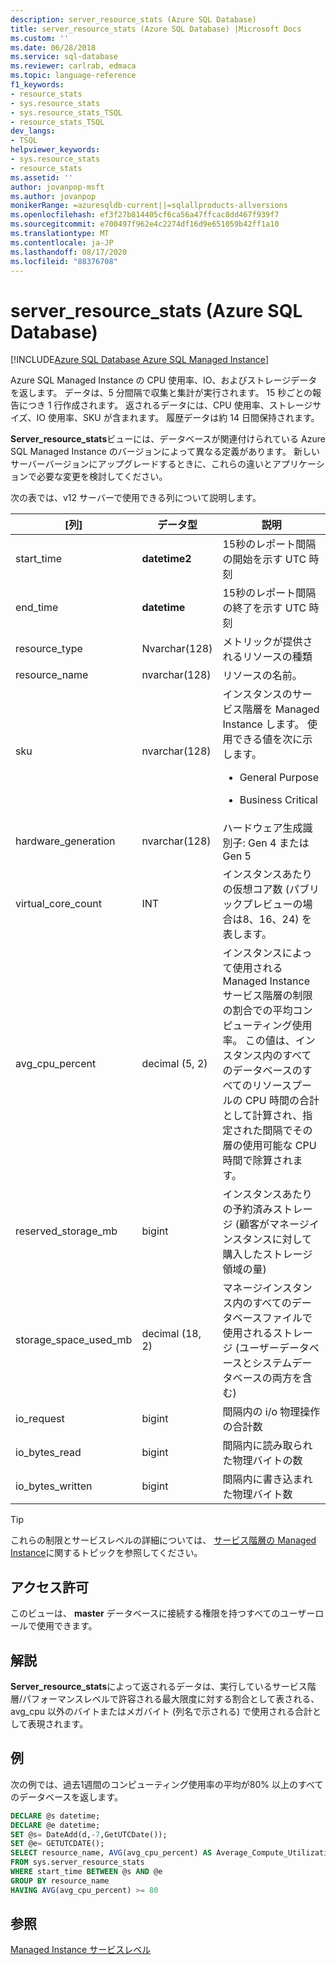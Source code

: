 ```yaml
---
description: server_resource_stats (Azure SQL Database)
title: server_resource_stats (Azure SQL Database) |Microsoft Docs
ms.custom: ''
ms.date: 06/28/2018
ms.service: sql-database
ms.reviewer: carlrab, edmaca
ms.topic: language-reference
f1_keywords:
- resource_stats
- sys.resource_stats
- sys.resource_stats_TSQL
- resource_stats_TSQL
dev_langs:
- TSQL
helpviewer_keywords:
- sys.resource_stats
- resource_stats
ms.assetid: ''
author: jovanpop-msft
ms.author: jovanpop
monikerRange: =azuresqldb-current||=sqlallproducts-allversions
ms.openlocfilehash: ef3f27b814405cf6ca56a47ffcac8dd467f939f7
ms.sourcegitcommit: e700497f962e4c2274df16d9e651059b42ff1a10
ms.translationtype: MT
ms.contentlocale: ja-JP
ms.lasthandoff: 08/17/2020
ms.locfileid: "88376708"
---
```

# <a name="sysserver_resource_stats-azure-sql-database"></a>server_resource_stats (Azure SQL Database)
[!INCLUDE[Azure SQL Database Azure SQL Managed Instance](../../includes/applies-to-version/asdb-asdbmi.md)]

Azure SQL Managed Instance の CPU 使用率、IO、およびストレージデータを返します。 データは、5 分間隔で収集と集計が実行されます。 15 秒ごとの報告につき 1 行作成されます。 返されるデータには、CPU 使用率、ストレージサイズ、IO 使用率、SKU が含まれます。 履歴データは約 14 日間保持されます。

**Server_resource_stats**ビューには、データベースが関連付けられている Azure SQL Managed Instance のバージョンによって異なる定義があります。 新しいサーバーバージョンにアップグレードするときに、これらの違いとアプリケーションで必要な変更を検討してください。
 
  
 次の表では、v12 サーバーで使用できる列について説明します。  
  
|[列]|データ型|説明|  
|----------------------------|---------------|-----------------|  
|start_time|**datetime2**|15秒のレポート間隔の開始を示す UTC 時刻|  
|end_time|**datetime**|15秒のレポート間隔の終了を示す UTC 時刻|
|resource_type|Nvarchar(128)|メトリックが提供されるリソースの種類|
|resource_name|nvarchar(128)|リソースの名前。|
|sku|nvarchar(128)|インスタンスのサービス階層を Managed Instance します。 使用できる値を次に示します。 <br><ul><li>General Purpose</li></ul><ul><li>Business Critical</li></ul>|
|hardware_generation|nvarchar(128)|ハードウェア生成識別子: Gen 4 または Gen 5|
|virtual_core_count|INT|インスタンスあたりの仮想コア数 (パブリックプレビューの場合は8、16、24) を表します。|
|avg_cpu_percent|decimal (5, 2)|インスタンスによって使用される Managed Instance サービス階層の制限の割合での平均コンピューティング使用率。 この値は、インスタンス内のすべてのデータベースのすべてのリソースプールの CPU 時間の合計として計算され、指定された間隔でその層の使用可能な CPU 時間で除算されます。|
|reserved_storage_mb|bigint|インスタンスあたりの予約済みストレージ (顧客がマネージインスタンスに対して購入したストレージ領域の量)|
|storage_space_used_mb|decimal (18, 2)|マネージインスタンス内のすべてのデータベースファイルで使用されるストレージ (ユーザーデータベースとシステムデータベースの両方を含む)|
|io_request|bigint|間隔内の i/o 物理操作の合計数|
|io_bytes_read|bigint|間隔内に読み取られた物理バイトの数|
|io_bytes_written|bigint|間隔内に書き込まれた物理バイト数|

 
> [!TIP]  
>  これらの制限とサービスレベルの詳細については、 [サービス階層の Managed Instance](https://docs.microsoft.com/azure/sql-database/sql-database-managed-instance#managed-instance-service-tiers)に関するトピックを参照してください。  
    
## <a name="permissions"></a>アクセス許可  
 このビューは、 **master** データベースに接続する権限を持つすべてのユーザーロールで使用できます。  
  
## <a name="remarks"></a>解説  
 **Server_resource_stats**によって返されるデータは、実行しているサービス階層/パフォーマンスレベルで許容される最大限度に対する割合として表される、avg_cpu 以外のバイトまたはメガバイト (列名で示される) で使用される合計として表現されます。  
 
## <a name="examples"></a>例  
 次の例では、過去1週間のコンピューティング使用率の平均が80% 以上のすべてのデータベースを返します。  
  
```sql  
DECLARE @s datetime;  
DECLARE @e datetime;  
SET @s= DateAdd(d,-7,GetUTCDate());  
SET @e= GETUTCDATE();  
SELECT resource_name, AVG(avg_cpu_percent) AS Average_Compute_Utilization   
FROM sys.server_resource_stats   
WHERE start_time BETWEEN @s AND @e  
GROUP BY resource_name  
HAVING AVG(avg_cpu_percent) >= 80  
```  
    
## <a name="see-also"></a>参照  
 [Managed Instance サービスレベル](https://docs.microsoft.com/azure/sql-database/sql-database-managed-instance#managed-instance-service-tiers)
